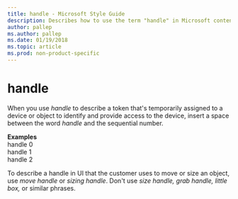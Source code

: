 ```yaml
---
title: handle - Microsoft Style Guide
description: Describes how to use the term "handle" in Microsoft content.
author: pallep
ms.author: pallep
ms.date: 01/19/2018
ms.topic: article
ms.prod: non-product-specific
---
```


# handle

When you use *handle* to
describe a token that's temporarily assigned to a device or object to
identify and provide access to the device, insert a space between
the word *handle* and the sequential number.

**Examples**   
handle 0  
handle 1  
handle 2

To describe a handle in UI that the customer uses to move or size an object, use *move handle* or *sizing handle*. Don't use *size handle, grab handle, little box,* or similar phrases.
